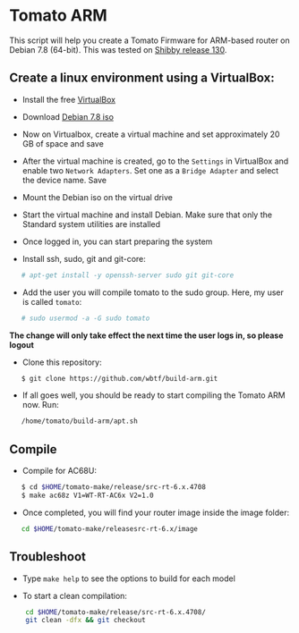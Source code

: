 # Tomato ARM
This script will help you create a Tomato Firmware for ARM-based router on Debian 7.8 (64-bit). This was tested on [Shibby release 130](http://tomato.groov.pl).


Create a linux environment using a VirtualBox:
---------------------
* Install the free [VirtualBox](http://www.virtualbox.org/wiki/Downloads)

* Download [Debian 7.8 iso](http://cdimage.debian.org/mirror/cdimage/archive/7.8.0/amd64/iso-cd/debian-7.8.0-amd64-netinst.iso) 

* Now on Virtualbox, create a virtual machine and set approximately 20 GB of space and save

* After the virtual machine is created, go to the `Settings` in VirtualBox and enable two `Network Adapters`. Set one as a `Bridge Adapter` and select the device name. Save

* Mount the Debian iso on the virtual drive

* Start the virtual machine and install Debian. Make sure that only the Standard system utilities are installed

* Once logged in, you can start preparing the system

* Install ssh, sudo, git and git-core:
```bash
   # apt-get install -y openssh-server sudo git git-core
   ```

* Add the user you will compile tomato to the sudo group. Here, my user is called `tomato`:
```bash
   # sudo usermod -a -G sudo tomato
   ```

**The change will only take effect the next time the user logs in, so please logout**

* Clone this repository:
```bash
   $ git clone https://github.com/wbtf/build-arm.git
   ```

* If all goes well, you should be ready to start compiling the Tomato ARM now. Run:
```bash
   /home/tomato/build-arm/apt.sh
   ```


Compile
---------------------

* Compile for AC68U:
```bash
   $ cd $HOME/tomato-make/release/src-rt-6.x.4708
   $ make ac68z V1=WT-RT-AC6x V2=1.0
   ```

* Once completed, you will find your router image inside the image folder:
```bash
   cd $HOME/tomato-make/releasesrc-rt-6.x/image
   ```



Troubleshoot
---------------------
* Type ```make help``` to see the options to build for each model

* To start a clean compilation:

```bash
    cd $HOME/tomato-make/release/src-rt-6.x.4708/
    git clean -dfx && git checkout
   ```
